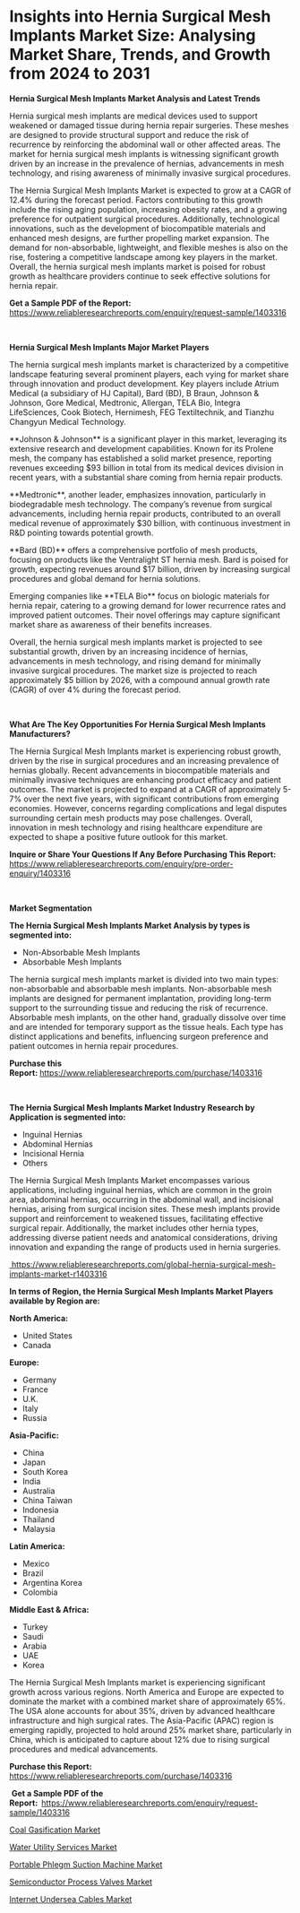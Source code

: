 <p><h1>Insights into Hernia Surgical Mesh Implants Market Size: Analysing Market Share, Trends, and Growth from 2024 to 2031</h1></p><p><strong>Hernia Surgical Mesh Implants Market Analysis and Latest Trends</strong></p>
<p><p>Hernia surgical mesh implants are medical devices used to support weakened or damaged tissue during hernia repair surgeries. These meshes are designed to provide structural support and reduce the risk of recurrence by reinforcing the abdominal wall or other affected areas. The market for hernia surgical mesh implants is witnessing significant growth driven by an increase in the prevalence of hernias, advancements in mesh technology, and rising awareness of minimally invasive surgical procedures. </p><p>The Hernia Surgical Mesh Implants Market is expected to grow at a CAGR of 12.4% during the forecast period. Factors contributing to this growth include the rising aging population, increasing obesity rates, and a growing preference for outpatient surgical procedures. Additionally, technological innovations, such as the development of biocompatible materials and enhanced mesh designs, are further propelling market expansion. The demand for non-absorbable, lightweight, and flexible meshes is also on the rise, fostering a competitive landscape among key players in the market. Overall, the hernia surgical mesh implants market is poised for robust growth as healthcare providers continue to seek effective solutions for hernia repair.</p></p>
<p><strong>Get a Sample PDF of the Report:&nbsp;</strong> <a href="https://www.reliableresearchreports.com/enquiry/request-sample/1403316?utm_campaign=13&utm_medium=2&utm_source=Github&utm_content=ia&utm_term=23102024&utm_id=hernia-surgical-mesh-implants">https://www.reliableresearchreports.com/enquiry/request-sample/1403316</a></p>
<p>&nbsp;</p>
<p><strong>Hernia Surgical Mesh Implants Major Market Players</strong></p>
<p><p>The hernia surgical mesh implants market is characterized by a competitive landscape featuring several prominent players, each vying for market share through innovation and product development. Key players include Atrium Medical (a subsidiary of HJ Capital), Bard (BD), B Braun, Johnson & Johnson, Gore Medical, Medtronic, Allergan, TELA Bio, Integra LifeSciences, Cook Biotech, Hernimesh, FEG Textiltechnik, and Tianzhu Changyun Medical Technology.</p><p>**Johnson & Johnson** is a significant player in this market, leveraging its extensive research and development capabilities. Known for its Prolene mesh, the company has established a solid market presence, reporting revenues exceeding $93 billion in total from its medical devices division in recent years, with a substantial share coming from hernia repair products.</p><p>**Medtronic**, another leader, emphasizes innovation, particularly in biodegradable mesh technology. The company’s revenue from surgical advancements, including hernia repair products, contributed to an overall medical revenue of approximately $30 billion, with continuous investment in R&D pointing towards potential growth.</p><p>**Bard (BD)** offers a comprehensive portfolio of mesh products, focusing on products like the Ventralight ST hernia mesh. Bard is poised for growth, expecting revenues around $17 billion, driven by increasing surgical procedures and global demand for hernia solutions.</p><p>Emerging companies like **TELA Bio** focus on biologic materials for hernia repair, catering to a growing demand for lower recurrence rates and improved patient outcomes. Their novel offerings may capture significant market share as awareness of their benefits increases.</p><p>Overall, the hernia surgical mesh implants market is projected to see substantial growth, driven by an increasing incidence of hernias, advancements in mesh technology, and rising demand for minimally invasive surgical procedures. The market size is projected to reach approximately $5 billion by 2026, with a compound annual growth rate (CAGR) of over 4% during the forecast period.</p></p>
<p>&nbsp;</p>
<p><strong>What Are The Key Opportunities For Hernia Surgical Mesh Implants Manufacturers?</strong></p>
<p><p>The Hernia Surgical Mesh Implants market is experiencing robust growth, driven by the rise in surgical procedures and an increasing prevalence of hernias globally. Recent advancements in biocompatible materials and minimally invasive techniques are enhancing product efficacy and patient outcomes. The market is projected to expand at a CAGR of approximately 5-7% over the next five years, with significant contributions from emerging economies. However, concerns regarding complications and legal disputes surrounding certain mesh products may pose challenges. Overall, innovation in mesh technology and rising healthcare expenditure are expected to shape a positive future outlook for this market.</p></p>
<p><strong>Inquire or Share Your Questions If Any Before Purchasing This Report:</strong> <a href="https://www.reliableresearchreports.com/enquiry/pre-order-enquiry/1403316?utm_campaign=13&utm_medium=2&utm_source=Github&utm_content=ia&utm_term=23102024&utm_id=hernia-surgical-mesh-implants">https://www.reliableresearchreports.com/enquiry/pre-order-enquiry/1403316</a></p>
<p>&nbsp;</p>
<p><strong>Market Segmentation</strong></p>
<p><strong>The Hernia Surgical Mesh Implants Market Analysis by types is segmented into:</strong></p>
<p><ul><li>Non-Absorbable Mesh Implants</li><li>Absorbable Mesh Implants</li></ul></p>
<p><p>The hernia surgical mesh implants market is divided into two main types: non-absorbable and absorbable mesh implants. Non-absorbable mesh implants are designed for permanent implantation, providing long-term support to the surrounding tissue and reducing the risk of recurrence. Absorbable mesh implants, on the other hand, gradually dissolve over time and are intended for temporary support as the tissue heals. Each type has distinct applications and benefits, influencing surgeon preference and patient outcomes in hernia repair procedures.</p></p>
<p><strong>Purchase this Report:&nbsp;</strong><a href="https://www.reliableresearchreports.com/purchase/1403316?utm_campaign=13&utm_medium=2&utm_source=Github&utm_content=ia&utm_term=23102024&utm_id=hernia-surgical-mesh-implants">https://www.reliableresearchreports.com/purchase/1403316</a></p>
<p>&nbsp;</p>
<p><strong>The Hernia Surgical Mesh Implants Market Industry Research by Application is segmented into:</strong></p>
<p><ul><li>Inguinal Hernias</li><li>Abdominal Hernias</li><li>Incisional Hernia</li><li>Others</li></ul></p>
<p><p>The Hernia Surgical Mesh Implants Market encompasses various applications, including inguinal hernias, which are common in the groin area, abdominal hernias, occurring in the abdominal wall, and incisional hernias, arising from surgical incision sites. These mesh implants provide support and reinforcement to weakened tissues, facilitating effective surgical repair. Additionally, the market includes other hernia types, addressing diverse patient needs and anatomical considerations, driving innovation and expanding the range of products used in hernia surgeries.</p></p>
<p><a href="https://www.reliableresearchreports.com/global-hernia-surgical-mesh-implants-market-r1403316?utm_campaign=13&utm_medium=2&utm_source=Github&utm_content=ia&utm_term=23102024&utm_id=hernia-surgical-mesh-implants">&nbsp;https://www.reliableresearchreports.com/global-hernia-surgical-mesh-implants-market-r1403316</a></p>
<p><strong>In terms of Region, the Hernia Surgical Mesh Implants Market Players available by Region are:</strong></p>
<p>
    <p> <strong> North America: </strong>
        <ul>
            <li>United States</li>
            <li>Canada</li>
        </ul>
        </p> 
    <p> <strong> Europe: </strong>
        <ul>
            <li>Germany</li>
            <li>France</li>
            <li>U.K.</li>
            <li>Italy</li>
            <li>Russia</li>
        </ul>
        </p> 
    <p> <strong> Asia-Pacific: </strong>
        <ul>
            <li>China</li>
            <li>Japan</li>
            <li>South Korea</li>
            <li>India</li>
            <li>Australia</li>
            <li>China Taiwan</li>
            <li>Indonesia</li>
            <li>Thailand</li>
            <li>Malaysia</li>
        </ul>
        </p> 
    <p> <strong> Latin America: </strong>
        <ul>
            <li>Mexico</li>
            <li>Brazil</li>
            <li>Argentina Korea</li>
            <li>Colombia</li>
        </ul>
        </p> 
    <p> <strong> Middle East & Africa: </strong>
        <ul>
            <li>Turkey</li>
            <li>Saudi</li>
            <li>Arabia</li>
            <li>UAE</li>
            <li>Korea</li>
        </ul>
    </p>
    </p>
<p><p>The Hernia Surgical Mesh Implants market is experiencing significant growth across various regions. North America and Europe are expected to dominate the market with a combined market share of approximately 65%. The USA alone accounts for about 35%, driven by advanced healthcare infrastructure and high surgical rates. The Asia-Pacific (APAC) region is emerging rapidly, projected to hold around 25% market share, particularly in China, which is anticipated to capture about 12% due to rising surgical procedures and medical advancements.</p></p>
<p><strong>Purchase this Report: </strong><a href="https://www.reliableresearchreports.com/purchase/1403316?utm_campaign=13&utm_medium=2&utm_source=Github&utm_content=ia&utm_term=23102024&utm_id=hernia-surgical-mesh-implants">https://www.reliableresearchreports.com/purchase/1403316</a></p>
<p>&nbsp;<strong>Get a Sample PDF of the Report:&nbsp;&nbsp;</strong><a href="https://www.reliableresearchreports.com/enquiry/request-sample/1403316?utm_campaign=13&utm_medium=2&utm_source=Github&utm_content=ia&utm_term=23102024&utm_id=hernia-surgical-mesh-implants">https://www.reliableresearchreports.com/enquiry/request-sample/1403316</a></p>
<p><strong></strong></p>
<p><p><a href="https://www.linkedin.com/pulse/global-coal-gasification-market-forecast-2024-2031-trends-impact-i04ff?utm_campaign=13&utm_medium=2&utm_source=Github&utm_content=ia&utm_term=23102024&utm_id=hernia-surgical-mesh-implants">Coal Gasification Market</a></p><p><a href="https://www.linkedin.com/pulse/water-utility-services-industry-analysis-report-market-size-jazcf?utm_campaign=13&utm_medium=2&utm_source=Github&utm_content=ia&utm_term=23102024&utm_id=hernia-surgical-mesh-implants">Water Utility Services Market</a></p><p><a href="https://github.com/roydonhol47/Market-Research-Report-List-1/blob/main/portable-phlegm-suction-machine-market.md?utm_campaign=13&utm_medium=2&utm_source=Github&utm_content=ia&utm_term=23102024&utm_id=hernia-surgical-mesh-implants">Portable Phlegm Suction Machine Market</a></p><p><a href="https://github.com/pinesamshigoz/Market-Research-Report-List-1/blob/main/semiconductor-process-valves-market.md?utm_campaign=13&utm_medium=2&utm_source=Github&utm_content=ia&utm_term=23102024&utm_id=hernia-surgical-mesh-implants">Semiconductor Process Valves Market</a></p><p><a href="https://issuu.com/reportprime-2/docs/internet-undersea-cables-market-siz_fcb6fdc1b534f9?utm_campaign=13&utm_medium=2&utm_source=Github&utm_content=ia&utm_term=23102024&utm_id=hernia-surgical-mesh-implants">Internet Undersea Cables Market</a></p></p>